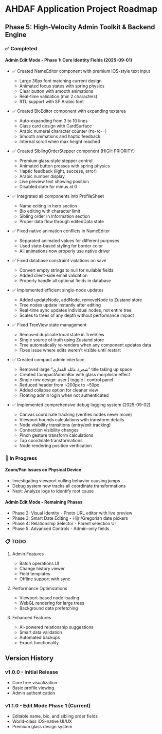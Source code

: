 # AHDAF Application Project Roadmap

## Phase 5: High-Velocity Admin Toolkit & Backend Engine

### ✅ Completed

#### Admin Edit Mode - Phase 1: Core Identity Fields (2025-09-01)
- ✅ Created NameEditor component with premium iOS-style text input
  - Large 36px font matching current design
  - Animated focus states with spring physics
  - Clear button with smooth animations
  - Real-time validation (min 2 characters)
  - RTL support with SF Arabic font

- ✅ Created BioEditor component with expanding textarea
  - Auto-expanding from 3 to 10 lines
  - Glass card design with CardSurface
  - Arabic numeral character counter (٢٥٠/٥٠٠)
  - Smooth animations and haptic feedback
  - Internal scroll when max height reached

- ✅ Created SiblingOrderStepper component (HIGH PRIORITY)
  - Premium glass-style stepper control
  - Animated button presses with spring physics
  - Haptic feedback (light, success, error)
  - Arabic number display
  - Live preview text showing position
  - Disabled state for minus at 0

- ✅ Integrated all components into ProfileSheet
  - Name editing in hero section
  - Bio editing with character limit
  - Sibling order in Information section
  - Proper data flow through editedData state

- ✅ Fixed native animation conflicts in NameEditor
  - Separated animated values for different purposes
  - Used state-based styling for border color
  - All animations now properly use native driver

- ✅ Fixed database constraint violations on save
  - Convert empty strings to null for nullable fields
  - Added client-side email validation
  - Properly handle all optional fields in database

- ✅ Implemented efficient single-node updates
  - Added updateNode, addNode, removeNode to Zustand store
  - Tree nodes update instantly after editing
  - Real-time sync updates individual nodes, not entire tree
  - Scales to trees of any depth without performance impact

- ✅ Fixed TreeView state management
  - Removed duplicate local state in TreeView
  - Single source of truth using Zustand store
  - Tree automatically re-renders when any component updates data
  - Fixes issue where edits weren't visible until restart

- ✅ Created compact admin interface
  - Removed large "شجرة عائلة القفاري" title taking up space
  - Created CompactAdminBar with glass morphism effect
  - Single row design: user | toggle | control panel
  - Reduced header from ~200px to ~50px  
  - Added collapse option for cleaner view
  - Floating admin login when not authenticated

- ✅ Implemented comprehensive debug logging system (2025-09-02)
  - Canvas coordinate tracking (verifies nodes never move)
  - Viewport bounds calculations with transform details
  - Node visibility transitions (entry/exit tracking)
  - Connection visibility changes
  - Pinch gesture transform calculations
  - Tap coordinate transformations
  - Node rendering position verification

### 🚧 In Progress

#### Zoom/Pan Issues on Physical Device
- Investigating viewport culling behavior causing jumps
- Debug system now tracks all coordinate transformations
- Next: Analyze logs to identify root cause

#### Admin Edit Mode - Remaining Phases
- Phase 2: Visual Identity - Photo URL editor with live preview
- Phase 3: Smart Date Editing - Hijri/Gregorian date pickers
- Phase 4: Relationship Selector - Parent selection UI
- Phase 5: Advanced Controls - Admin-only fields

### 📋 TODO

1. Admin Features
   - Batch operations UI
   - Change history viewer
   - Field templates
   - Offline support with sync

2. Performance Optimizations
   - Viewport-based node loading
   - WebGL rendering for large trees
   - Background data prefetching

3. Enhanced Features
   - AI-powered relationship suggestions
   - Smart data validation
   - Automated backups
   - Export functionality

## Version History

### v1.0.0 - Initial Release
- Core tree visualization
- Basic profile viewing
- Admin authentication

### v1.1.0 - Edit Mode Phase 1 (Current)
- Editable name, bio, and sibling order fields
- World-class iOS-native UI/UX
- Premium glass design system